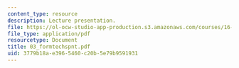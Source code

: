 ```yaml
---
content_type: resource
description: Lecture presentation.
file: https://ol-ocw-studio-app-production.s3.amazonaws.com/courses/16-886-air-transportation-systems-architecting-spring-2004/3779b18ae3965460c20b5e79b9591931_03_formtechspnt.pdf
file_type: application/pdf
resourcetype: Document
title: 03_formtechspnt.pdf
uid: 3779b18a-e396-5460-c20b-5e79b9591931
---
```

